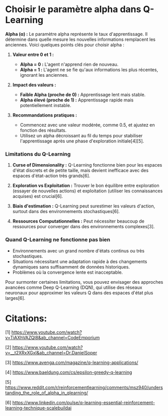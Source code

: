 # Choisir le paramètre alpha dans Q-Learning

**Alpha (α) :** Le paramètre alpha représente le taux d'apprentissage. Il détermine dans quelle mesure les nouvelles informations remplacent les anciennes. Voici quelques points clés pour choisir alpha :

1. **Valeur entre 0 et 1 :** 
   - **Alpha = 0 :** L'agent n'apprend rien de nouveau.
   - **Alpha = 1 :** L'agent ne se fie qu'aux informations les plus récentes, ignorant les anciennes.

2. **Impact des valeurs :**
   - **Faible Alpha (proche de 0) :** Apprentissage lent mais stable.
   - **Alpha élevé (proche de 1) :** Apprentissage rapide mais potentiellement instable.

3. **Recommandations pratiques :**
   - Commencez avec une valeur modérée, comme 0.5, et ajustez en fonction des résultats.
   - Utilisez un alpha décroissant au fil du temps pour stabiliser l'apprentissage après une phase d'exploration initiale[4][5].

### Limitations du Q-Learning

1. **Curse of Dimensionality :** Q-Learning fonctionne bien pour les espaces d'état discrets et de petite taille, mais devient inefficace avec des espaces d'état-action très grands[6].

2. **Exploration vs Exploitation :** Trouver le bon équilibre entre exploration (essayer de nouvelles actions) et exploitation (utiliser les connaissances acquises) est crucial[6].

3. **Biais d'estimation :** Q-Learning peut surestimer les valeurs d'action, surtout dans des environnements stochastiques[6].

4. **Ressources Computationnelles :** Peut nécessiter beaucoup de ressources pour converger dans des environnements complexes[3].

### Quand Q-Learning ne fonctionne pas bien

- Environnements avec un grand nombre d'états continus ou très stochastiques.
- Situations nécessitant une adaptation rapide à des changements dynamiques sans suffisamment de données historiques.
- Problèmes où la convergence lente est inacceptable.

Pour surmonter certaines limitations, vous pouvez envisager des approches avancées comme Deep Q-Learning (DQN), qui utilise des réseaux neuronaux pour approximer les valeurs Q dans des espaces d'état plus larges[6].

# Citations:

[1] https://www.youtube.com/watch?v=TiAXhVAZQl8&ab_channel=CodeEmporium

[2] https://www.youtube.com/watch?v=__t2XRxXGxI&ab_channel=Dr.DanielSoper

[3] https://www.avenga.com/magazine/q-learning-applications/

[4] https://www.baeldung.com/cs/epsilon-greedy-q-learning

[5] https://www.reddit.com/r/reinforcementlearning/comments/msz940/understanding_the_role_of_alpha_in_qlearning/

[6] https://www.linkedin.com/pulse/q-learning-essential-reinforcement-learning-technique-scalebuildai
